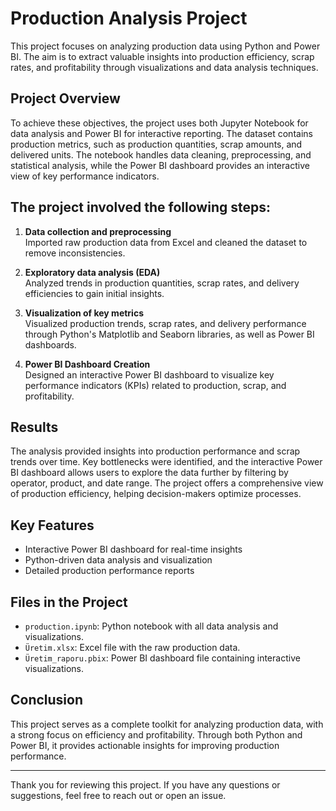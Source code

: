 # Production Analysis Project

This project focuses on analyzing production data using Python and Power BI. The aim is to extract valuable insights into production efficiency, scrap rates, and profitability through visualizations and data analysis techniques.

## Project Overview

To achieve these objectives, the project uses both Jupyter Notebook for data analysis and Power BI for interactive reporting. The dataset contains production metrics, such as production quantities, scrap amounts, and delivered units. The notebook handles data cleaning, preprocessing, and statistical analysis, while the Power BI dashboard provides an interactive view of key performance indicators.

## The project involved the following steps:

1. **Data collection and preprocessing**  
   Imported raw production data from Excel and cleaned the dataset to remove inconsistencies.

2. **Exploratory data analysis (EDA)**  
   Analyzed trends in production quantities, scrap rates, and delivery efficiencies to gain initial insights.

3. **Visualization of key metrics**  
   Visualized production trends, scrap rates, and delivery performance through Python's Matplotlib and Seaborn libraries, as well as Power BI dashboards.

4. **Power BI Dashboard Creation**  
   Designed an interactive Power BI dashboard to visualize key performance indicators (KPIs) related to production, scrap, and profitability.

## Results

The analysis provided insights into production performance and scrap trends over time. Key bottlenecks were identified, and the interactive Power BI dashboard allows users to explore the data further by filtering by operator, product, and date range. The project offers a comprehensive view of production efficiency, helping decision-makers optimize processes.

## Key Features

- Interactive Power BI dashboard for real-time insights
- Python-driven data analysis and visualization
- Detailed production performance reports

## Files in the Project

- `production.ipynb`: Python notebook with all data analysis and visualizations.
- `Üretim.xlsx`: Excel file with the raw production data.
- `Üretim_raporu.pbix`: Power BI dashboard file containing interactive visualizations.

## Conclusion

This project serves as a complete toolkit for analyzing production data, with a strong focus on efficiency and profitability. Through both Python and Power BI, it provides actionable insights for improving production performance.

---

Thank you for reviewing this project. If you have any questions or suggestions, feel free to reach out or open an issue.
